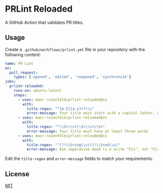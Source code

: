 # PRLint Reloaded

A GitHub Action that validates PR titles.

## Usage


Create a `.github/workflows/prlint.yml` file in your repository with the following content:

```yml
name: PR Lint
on:
  pull_request:
    types: ['opened', 'edited', 'reopened', 'synchronize']
jobs:
  prlint-reloaded:
    runs-on: ubuntu-latest
    steps:
      - uses: maor-rozenfeld/prlint-reloaded@v1
        with:
          title-regex: "^[A-Z][a-z]+?\\s"
          error-message: Your title must start with a capital letter, and a real word, e.g. 'Add GO support'
      - uses: maor-rozenfeld/prlint-reloaded@v1
        with:
          title-regex: "^\\S+\\s+\\S+\\s+\\S+"
          error-message: Your title must have at least three words
      - uses: maor-rozenfeld/prlint-reloaded@v1
        with:
          title-regex: "^(?!\\S+ing\\s)(?!\\S+ed\\s)"
          error-message: Use imperative mood (i.e write "Fix", not "Fixed" or "Fixing")
```

Edit the `title-regex` and `error-message` fields to match your requirements.

## License

[MIT](/LICENSE)
